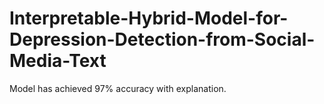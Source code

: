# Interpretable-Hybrid-Model-for-Depression-Detection-from-Social-Media-Text
Model has achieved 97% accuracy with explanation. 
